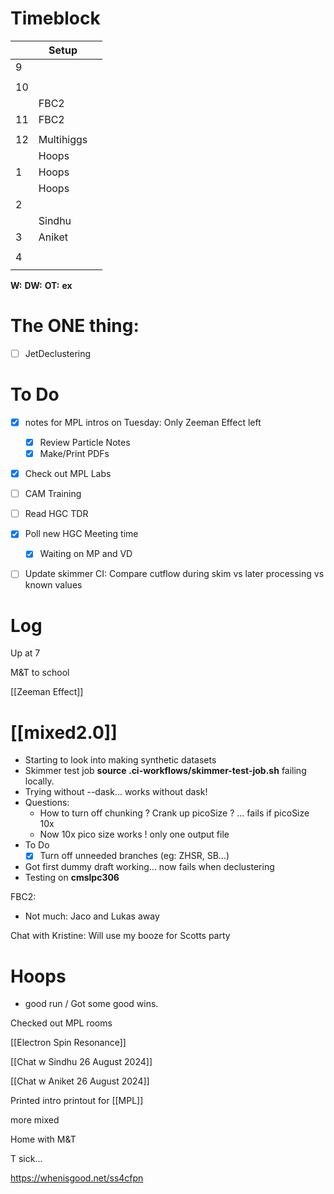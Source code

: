# Timeblock

|     | Setup      |     |
| --- | ---------- | --- |
| 9   |            |     |
|     |            |     |
| 10  |            |     |
|     | FBC2       |     |
| 11  | FBC2       |     |
|     |            |     |
| 12  | Multihiggs |     |
|     | Hoops      |     |
| 1   | Hoops      |     |
|     | Hoops      |     |
| 2   |            |     |
|     | Sindhu     |     |
| 3   | Aniket     |     |
|     |            |     |
| 4   |            |     |
|     |            |     |

**W:**
**DW:**
**OT:**
**ex**

# The ONE thing: 
- [ ] JetDeclustering


# To Do
- [x]  notes for MPL intros on Tuesday: Only Zeeman Effect left
	- [x] Review Particle Notes
	- [x] Make/Print PDFs
- [x] Check out MPL Labs
- [ ] CAM Training
- [ ] Read HGC TDR
- [x] Poll new HGC Meeting time
	- [x] Waiting on MP and VD
- [ ] Update skimmer CI: Compare cutflow during skim vs later processing vs known values


# Log

Up at 7

M&T to school

[[Zeeman Effect]]

# [[mixed2.0]]
- Starting to look into making synthetic datasets
- Skimmer test job **source .ci-workflows/skimmer-test-job.sh**  failing locally.
- Trying without --dask... works without dask!
- Questions:
	- How to turn off chunking ? Crank up picoSize ? ... fails if picoSize 10x
	- Now 10x pico size works ! only one output file
- To Do
	- [x] Turn off unneeded branches (eg: ZHSR, SB...)
- Got first dummy draft working... now fails when declustering
- Testing on **cmslpc306**


FBC2:
- Not much: Jaco and Lukas away

Chat with Kristine:  Will use my booze for Scotts party

# Hoops
- good run / Got some good wins. 

Checked out MPL rooms

[[Electron Spin Resonance]]

[[Chat w Sindhu 26 August 2024]]

[[Chat w Aniket 26 August 2024]]

Printed intro printout for [[MPL]]

more mixed

Home with M&T

T sick...

https://whenisgood.net/ss4cfpn

